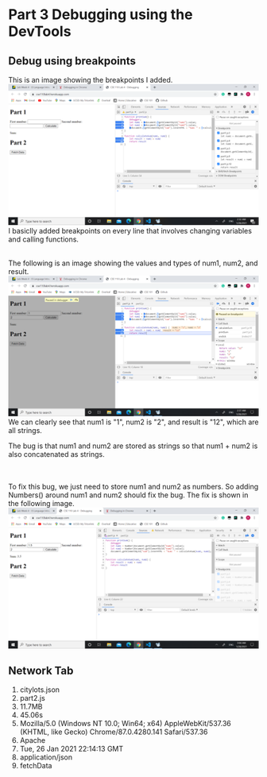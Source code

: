 # Part 3 Debugging using the DevTools

## Debug using breakpoints

This is an image showing the breakpoints I added. ![Breakpoints](initialBreakpoints.png "List of break points") 
I basiclly added breakpoints on every line that involves changing variables and calling functions.
<br></br>

The following is an image showing the values and types of num1, num2, and result.
![Type](resultType.png "Showing values and types")
We can clearly see that num1 is "1", num2 is "2", and result is "12", which are all strings.

The bug is that num1 and num2 are stored as strings so that num1 + num2 is also concatenated as strings.

<br></br>
To fix this bug, we just need to store num1 and num2 as numbers. So adding Numbers() around num1 and num2 should fix the bug. The fix is shown in the following image. ![Fix](fixBug.png "Add Number")

## Network Tab

1. citylots.json
2. part2.js
3. 11.7MB
4. 45.06s
5. Mozilla/5.0 (Windows NT 10.0; Win64; x64) AppleWebKit/537.36 (KHTML, like Gecko) Chrome/87.0.4280.141 Safari/537.36
6. Apache
7. Tue, 26 Jan 2021 22:14:13 GMT
8. application/json
9. fetchData